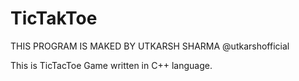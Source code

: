 # TicTakToe
THIS PROGRAM IS MAKED BY UTKARSH SHARMA @utkarshofficial

This is TicTacToe Game written in C++ language.
